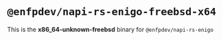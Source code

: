 # `@enfpdev/napi-rs-enigo-freebsd-x64`

This is the **x86_64-unknown-freebsd** binary for `@enfpdev/napi-rs-enigo`
